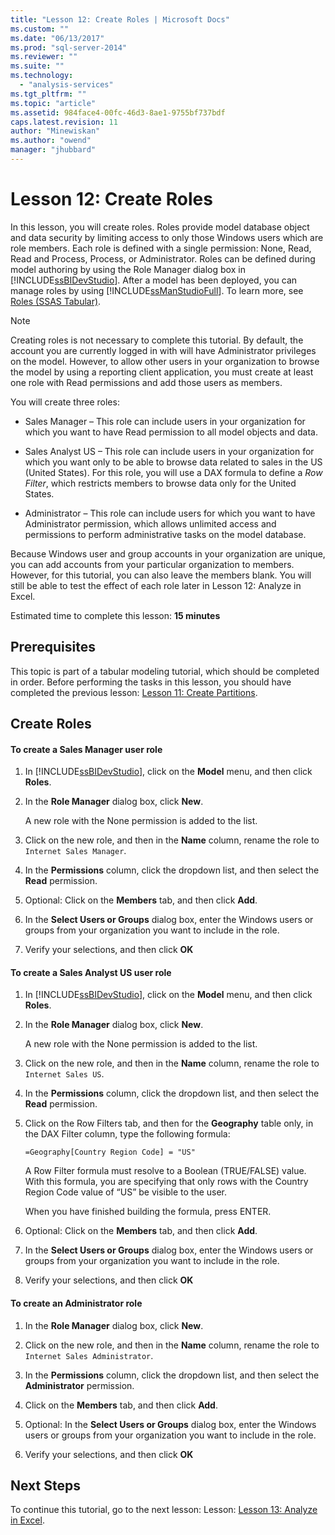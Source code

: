 ```yaml
---
title: "Lesson 12: Create Roles | Microsoft Docs"
ms.custom: ""
ms.date: "06/13/2017"
ms.prod: "sql-server-2014"
ms.reviewer: ""
ms.suite: ""
ms.technology: 
  - "analysis-services"
ms.tgt_pltfrm: ""
ms.topic: "article"
ms.assetid: 984face4-00fc-46d3-8ae1-9755bf737bdf
caps.latest.revision: 11
author: "Minewiskan"
ms.author: "owend"
manager: "jhubbard"
---
```

# Lesson 12: Create Roles
  In this lesson, you will create roles. Roles provide model database object and data security by limiting access to only those Windows users which are role members. Each role is defined with a single permission: None, Read, Read and Process, Process, or Administrator. Roles can be defined during model authoring by using the Role Manager dialog box in [!INCLUDE[ssBIDevStudio](../includes/ssbidevstudio-md.md)]. After a model has been deployed, you can manage roles by using [!INCLUDE[ssManStudioFull](../includes/ssmanstudiofull-md.md)]. To learn more, see [Roles &#40;SSAS Tabular&#41;](tabular-models/roles-ssas-tabular.md).  
  
> [!NOTE]  
>  Creating roles is not necessary to complete this tutorial. By default, the account you are currently logged in with will have Administrator privileges on the model. However, to allow other users in your organization to browse the model by using a reporting client application, you must create at least one role with Read permissions and add those users as members.  
  
 You will create three roles:  
  
-   Sales Manager – This role can include users in your organization for which you want to have Read permission to all model objects and data.  
  
-   Sales Analyst US – This role can include users in your organization for which you want only to be able to browse data related to sales in the US (United States). For this role, you will use a DAX formula to define a *Row Filter*, which restricts members to browse data only for the United States.  
  
-   Administrator – This role can include users for which you want to have Administrator permission, which allows unlimited access and permissions to perform administrative tasks on the model database.  
  
 Because Windows user and group accounts in your organization are unique, you can add accounts from your particular organization to members. However, for this tutorial, you can also leave the members blank. You will still be able to test the effect of each role later in Lesson 12: Analyze in Excel.  
  
 Estimated time to complete this lesson: **15 minutes**  
  
## Prerequisites  
 This topic is part of a tabular modeling tutorial, which should be completed in order. Before performing the tasks in this lesson, you should have completed the previous lesson: [Lesson 11: Create Partitions](lesson-10-create-partitions.md).  
  
## Create Roles  
  
#### To create a Sales Manager user role  
  
1.  In [!INCLUDE[ssBIDevStudio](../includes/ssbidevstudio-md.md)], click on the **Model** menu, and then click **Roles**.  
  
2.  In the **Role Manager** dialog box, click **New**.  
  
     A new role with the None permission is added to the list.  
  
3.  Click on the new role, and then in the **Name** column, rename the role to `Internet Sales Manager`.  
  
4.  In the **Permissions** column, click the dropdown list, and then select the **Read** permission.  
  
5.  Optional: Click on the **Members** tab, and then click **Add**.  
  
6.  In the **Select Users or Groups** dialog box, enter the Windows users or groups from your organization you want to include in the role.  
  
7.  Verify your selections, and then click **OK**  
  
#### To create a Sales Analyst US user role  
  
1.  In [!INCLUDE[ssBIDevStudio](../includes/ssbidevstudio-md.md)], click on the **Model** menu, and then click **Roles**.  
  
2.  In the **Role Manager** dialog box, click **New**.  
  
     A new role with the None permission is added to the list.  
  
3.  Click on the new role, and then in the **Name** column, rename the role to `Internet Sales US`.  
  
4.  In the **Permissions** column, click the dropdown list, and then select the **Read** permission.  
  
5.  Click on the Row Filters tab, and then for the **Geography** table only, in the DAX Filter column, type the following formula:  
  
     `=Geography[Country Region Code] = "US"`  
  
     A Row Filter formula must resolve to a Boolean (TRUE/FALSE) value. With this formula, you are specifying that only rows with the Country Region Code value of “US” be visible to the user.  
  
     When you have finished building the formula, press ENTER.  
  
6.  Optional: Click on the **Members** tab, and then click **Add**.  
  
7.  In the **Select Users or Groups** dialog box, enter the Windows users or groups from your organization you want to include in the role.  
  
8.  Verify your selections, and then click **OK**  
  
#### To create an Administrator role  
  
1.  In the **Role Manager** dialog box, click **New**.  
  
2.  Click on the new role, and then in the **Name** column, rename the role to `Internet Sales Administrator`.  
  
3.  In the **Permissions** column, click the dropdown list, and then select the **Administrator** permission.  
  
4.  Click on the **Members** tab, and then click **Add**.  
  
5.  Optional: In the **Select Users or Groups** dialog box, enter the Windows users or groups from your organization you want to include in the role.  
  
6.  Verify your selections, and then click **OK**  
  
## Next Steps  
 To continue this tutorial, go to the next lesson: Lesson: [Lesson 13: Analyze in Excel](lesson-12-analyze-in-excel.md).  
  
  